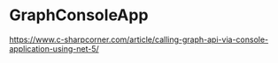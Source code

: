 # GraphConsoleApp
https://www.c-sharpcorner.com/article/calling-graph-api-via-console-application-using-net-5/
